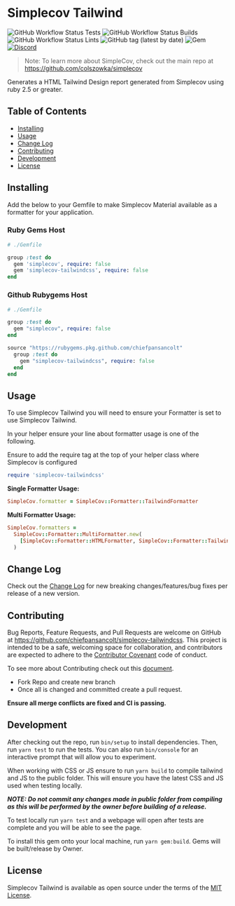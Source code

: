 # Simplecov Tailwind

![GitHub Workflow Status Tests](https://img.shields.io/github/workflow/status/chiefpansancolt/simplecov-tailwindcss/Tests?label=Tests&logo=github&style=for-the-badge)
![GitHub Workflow Status Builds](https://img.shields.io/github/workflow/status/chiefpansancolt/simplecov-tailwindcss/Build?label=Builds&logo=github&style=for-the-badge)
![GitHub Workflow Status Lints](https://img.shields.io/github/workflow/status/chiefpansancolt/simplecov-tailwindcss/Lint?label=Lints&logo=github&style=for-the-badge)
![GitHub tag (latest by date)](https://img.shields.io/github/v/tag/chiefpansancolt/simplecov-tailwindcss?label=Release&logo=github&style=for-the-badge)
![Gem](https://img.shields.io/gem/dt/simplecov-tailwindcss?color=orange&logo=rubygems&style=for-the-badge)
[![Discord](https://img.shields.io/discord/450095227185659905?color=yellow&label=Discord&logo=discord&style=for-the-badge)](https://discord.gg/pBxGpfrmD4)

> Note: To learn more about SimpleCov, check out the main repo at https://github.com/colszowka/simplecov

Generates a HTML Tailwind Design report generated from Simplecov using ruby 2.5 or greater.

## Table of Contents

- [Installing](#installing)
- [Usage](#usage)
- [Change Log](#change-log)
- [Contributing](#contributing)
- [Development](#development)
- [License](#license)

## Installing

Add the below to your Gemfile to make Simplecov Material available as a formatter for your application.

### Ruby Gems Host

```ruby
# ./Gemfile

group :test do
  gem 'simplecov', require: false
  gem 'simplecov-tailwindcss', require: false
end
```

### Github Rubygems Host

```ruby
# ./Gemfile

group :test do
  gem "simplecov", require: false
end

source "https://rubygems.pkg.github.com/chiefpansancolt"
  group :test do
    gem "simplecov-tailwindcss", require: false
  end
end
```

## Usage

To use Simplecov Tailwind you will need to ensure your Formatter is set to use Simplecov Tailwind.

In your helper ensure your line about formatter usage is one of the following.

Ensure to add the require tag at the top of your helper class where Simplecov is configured

```ruby
require 'simplecov-tailwindcss'
```

**Single Formatter Usage:**

```ruby
SimpleCov.formatter = SimpleCov::Formatter::TailwindFormatter
```

**Multi Formatter Usage:**

```ruby
SimpleCov.formatters =
  SimpleCov::Formatter::MultiFormatter.new(
    [SimpleCov::Formatter::HTMLFormatter, SimpleCov::Formatter::TailwindFormatter],
  )
```

## Change Log

Check out the [Change Log](https://github.com/chiefpansancolt/simplecov-tailwindcss/blob/master/CHANGELOG.md) for new breaking changes/features/bug fixes per release of a new version.

## Contributing

Bug Reports, Feature Requests, and Pull Requests are welcome on GitHub at https://github.com/chiefpansancolt/simplecov-tailwindcss. This project is intended to be a safe, welcoming space for collaboration, and contributors are expected to adhere to the [Contributor Covenant](https://github.com/chiefpansancolt/simplecov-tailwindcss/blob/master/CODE_OF_CONDUCT.md) code of conduct.

To see more about Contributing check out this [document](https://github.com/chiefpansancolt/simplecov-tailwindcss/blob/master/CONTRIBUTING.md).

- Fork Repo and create new branch
- Once all is changed and committed create a pull request.

**Ensure all merge conflicts are fixed and CI is passing.**

## Development

After checking out the repo, run `bin/setup` to install dependencies. Then, run `yarn test` to run the tests. You can also run `bin/console` for an interactive prompt that will allow you to experiment.

When working with CSS or JS ensure to run `yarn build` to compile tailwind and JS to the public folder. This will ensure you have the latest CSS and JS used when testing locally.

_**NOTE: Do not commit any changes made in public folder from compiling as this will be performed by the owner before building of a release.**_

To test locally run `yarn test` and a webpage will open after tests are complete and you will be able to see the page.

To install this gem onto your local machine, run `yarn gem:build`. Gems will be built/release by Owner.

## License

Simplecov Tailwind is available as open source under the terms of the [MIT License](https://github.com/chiefpansancolt/simplecov-tailwindcss/blob/master/LICENSE).
